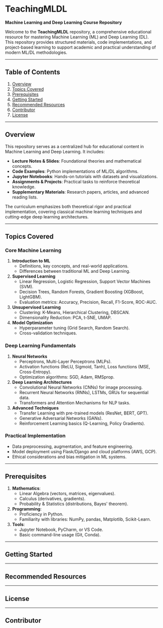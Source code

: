 # TeachingMLDL  
**Machine Learning and Deep Learning Course Repository**  

Welcome to the **TeachingMLDL** repository, a comprehensive educational resource for mastering Machine Learning (ML) and Deep Learning (DL). This repository provides structured materials, code implementations, and project-based learning to support academic and practical understanding of modern ML/DL methodologies.  

---

## Table of Contents  
1. [Overview](#overview)  
2. [Topics Covered](#topics-covered)  
3. [Prerequisites](#prerequisites)   
4. [Getting Started](#getting-started)  
5. [Recommended Resources](#recommended-resources)  
6. [Contributor](#contributor)  
7. [License](#license)  

---

## Overview  
This repository serves as a centralized hub for educational content in Machine Learning and Deep Learning. It includes:  
- **Lecture Notes & Slides**: Foundational theories and mathematical concepts.  
- **Code Examples**: Python implementations of ML/DL algorithms.  
- **Jupyter Notebooks**: Hands-on tutorials with datasets and visualizations.  
- **Assignments & Projects**: Practical tasks to reinforce theoretical knowledge.  
- **Supplementary Materials**: Research papers, articles, and advanced reading lists.  

The curriculum emphasizes both theoretical rigor and practical implementation, covering classical machine learning techniques and cutting-edge deep learning architectures.  

---

## Topics Covered  

### Core Machine Learning  
1. **Introduction to ML**  
   - Definitions, key concepts, and real-world applications.  
   - Differences between traditional ML and Deep Learning.  
2. **Supervised Learning**  
   - Linear Regression, Logistic Regression, Support Vector Machines (SVM).  
   - Decision Trees, Random Forests, Gradient Boosting (XGBoost, LightGBM).  
   - Evaluation metrics: Accuracy, Precision, Recall, F1-Score, ROC-AUC.  
3. **Unsupervised Learning**  
   - Clustering: K-Means, Hierarchical Clustering, DBSCAN.  
   - Dimensionality Reduction: PCA, t-SNE, UMAP.  
4. **Model Optimization**  
   - Hyperparameter tuning (Grid Search, Random Search).  
   - Cross-validation techniques.  

### Deep Learning Fundamentals  
1. **Neural Networks**  
   - Perceptrons, Multi-Layer Perceptrons (MLPs).  
   - Activation functions (ReLU, Sigmoid, Tanh), Loss functions (MSE, Cross-Entropy).  
   - Optimization algorithms: SGD, Adam, RMSprop.  
2. **Deep Learning Architectures**  
   - Convolutional Neural Networks (CNNs) for image processing.  
   - Recurrent Neural Networks (RNNs), LSTMs, GRUs for sequential data.  
   - Transformers and Attention Mechanisms for NLP tasks.  
3. **Advanced Techniques**  
   - Transfer Learning with pre-trained models (ResNet, BERT, GPT).  
   - Generative Adversarial Networks (GANs).  
   - Reinforcement Learning basics (Q-Learning, Policy Gradients).  

### Practical Implementation  
- Data preprocessing, augmentation, and feature engineering.  
- Model deployment using Flask/Django and cloud platforms (AWS, GCP).  
- Ethical considerations and bias mitigation in ML systems.  

---

## Prerequisites  
1. **Mathematics**:  
   - Linear Algebra (vectors, matrices, eigenvalues).  
   - Calculus (derivatives, gradients).  
   - Probability & Statistics (distributions, Bayes' theorem).  
2. **Programming**:  
   - Proficiency in Python.  
   - Familiarity with libraries: NumPy, pandas, Matplotlib, Scikit-Learn.  
3. **Tools**:  
   - Jupyter Notebook, PyCharm, or VS Code.  
   - Basic command-line usage (Git, Conda).  

---

## Getting Started

---

## Recommended Resources

---

## License

---

## Contributor

